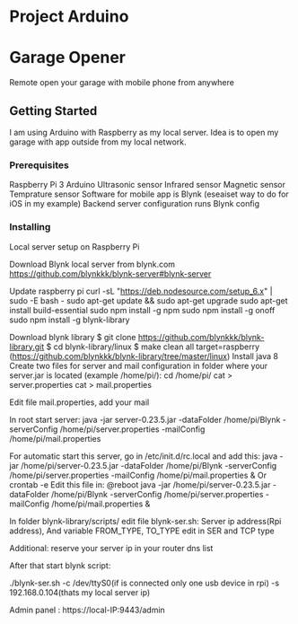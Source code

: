 # Project Arduino

# Garage Opener

Remote open your garage with mobile phone from anywhere

## Getting Started

I am using Arduino with Raspberry as my local server. Idea is to open my garage with app outside from my local network.

### Prerequisites

Raspberry Pi 3
Arduino
Ultrasonic sensor
Infrared sensor
Magnetic sensor
Temprature sensor
Software for mobile app is Blynk (eseaiset way to do for iOS in my example)
Backend server configuration runs Blynk config

### Installing

Local server setup on Raspberry Pi

Download Blynk local server from blynk.com
https://github.com/blynkkk/blynk-server#blynk-server

Update raspberry pi
curl -sL "https://deb.nodesource.com/setup_6.x" | sudo -E bash -
 sudo apt-get update && sudo apt-get upgrade
 sudo apt-get install build-essential
 sudo npm install -g npm
 sudo npm install -g onoff
 sudo npm install -g blynk-library

Download blynk library
$ git clone https://github.com/blynkkk/blynk-library.git
$ cd blynk-library/linux
$ make clean all target=raspberry
(https://github.com/blynkkk/blynk-library/tree/master/linux)
Install java 8
Create two files for server and mail configuration in folder where your server.jar is located (example /home/pi/):
cd /home/pi/
cat > server.properties
cat > mail.properties

Edit file mail.properties, add your mail

In root start server: 
java -jar server-0.23.5.jar -dataFolder /home/pi/Blynk -serverConfig /home/pi/server.properties -mailConfig /home/pi/mail.properties

For automatic start this server, go in /etc/init.d/rc.local and add this:
java -jar /home/pi/server-0.23.5.jar -dataFolder /home/pi/Blynk -serverConfig /home/pi/server.properties -mailConfig /home/pi/mail.properties &
Or
crontab -e
Edit this file in:
@reboot java -jar /home/pi/server-0.23.5.jar -dataFolder /home/pi/Blynk -serverConfig /home/pi/server.properties -mailConfig /home/pi/mail.properties &

In folder blynk-library/scripts/ edit file blynk-ser.sh:
Server ip address(Rpi address), 
And variable FROM_TYPE, TO_TYPE edit in SER and TCP type

Additional: reserve your server ip in your router dns list

After that start blynk script: 

./blynk-ser.sh -c /dev/ttyS0(if is connected only one usb device in rpi) -s 192.168.0.104(thats my local server ip)

Admin panel :
https://local-IP:9443/admin